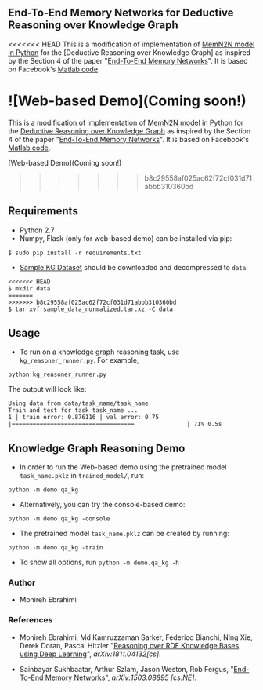 ## End-To-End Memory Networks for Deductive Reasoning over Knowledge Graph
<<<<<<< HEAD
This is a modification of implementation of [MemN2N model in Python](https://github.com/vinhkhuc/MemN2N-babi-python) for the [Deductive Reasoning over Knowledge Graph]
as inspired by the Section 4 of the paper "[End-To-End Memory Networks](http://arxiv.org/abs/1503.08895)". It is based on
Facebook's [Matlab code](https://github.com/facebook/MemNN/tree/master/MemN2N-babi-matlab).

![Web-based Demo](Coming soon!)
=======
This is a modification of implementation of [MemN2N model in Python](https://github.com/vinhkhuc/MemN2N-babi-python) for the [Deductive Reasoning over Knowledge Graph](https://arxiv.org/abs/1811.04132v1)
as inspired by the Section 4 of the paper "[End-To-End Memory Networks](http://arxiv.org/abs/1503.08895)". It is based on
Facebook's [Matlab code](https://github.com/facebook/MemNN/tree/master/MemN2N-babi-matlab).

[Web-based Demo](Coming soon!)
>>>>>>> b8c29558af025ac62f72cf031d71abbb310360bd

## Requirements
* Python 2.7
* Numpy, Flask (only for web-based demo) can be installed via pip:
```
$ sudo pip install -r requirements.txt
```
* [Sample KG Dataset](https://drive.google.com/file/d/1qwyiGlxyxrRBV7FoZrHAFe_girUZrBxY/view?usp=sharing) should be downloaded and decompressed to `data`:
```
<<<<<<< HEAD
$ mkdir data
=======
>>>>>>> b8c29558af025ac62f72cf031d71abbb310360bd
$ tar xvf sample_data_normalized.tar.xz -C data

```
## Usage
* To run on a knowledge graph reasoning task, use `kg_reasoner_runner.py`. For example,
```
python kg_reasoner_runner.py
```
The output will look like:
```
Using data from data/task_name/task_name
Train and test for task task_name ...
1 | train error: 0.876116 | val error: 0.75
|===================================               | 71% 0.5s
```


## Knowledge Graph Reasoning Demo
* In order to run the Web-based demo using the pretrained model `task_name.pklz` in `trained_model/`, run:
```
python -m demo.qa_kg
```

* Alternatively, you can try the console-based demo:
```
python -m demo.qa_kg -console
```

* The pretrained model `task_name.pklz` can be created by running:
```
python -m demo.qa_kg -train
```

* To show all options, run `python -m demo.qa_kg -h`


### Author

* Monireh Ebrahimi



### References
* Monireh Ebrahimi, Md Kamruzzaman Sarker, Federico Bianchi, Ning Xie, Derek Doran, Pascal Hitzler 
  "[Reasoning over RDF Knowledge Bases using Deep Learning](https://arxiv.org/abs/1811.04132)",
  *arXiv:1811.04132[cs]*.

* Sainbayar Sukhbaatar, Arthur Szlam, Jason Weston, Rob Fergus,
  "[End-To-End Memory Networks](http://arxiv.org/abs/1503.08895)",
  *arXiv:1503.08895 [cs.NE]*.
